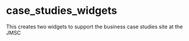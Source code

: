 case_studies_widgets
====================

This creates two widgets to support the business case studies site at the JMSC
